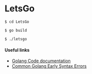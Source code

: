 # LetsGo
```
$ cd LetsGo

$ go build 

$ ./letsgo
```


#### Useful links
* [Golang Code documentation](https://golang.org/doc/code.html)
* [Common Golang Early Syntax Errors](https://golangtutorials.blogspot.com/2011/05/early-syntax-errors-and-other-minor.html)


